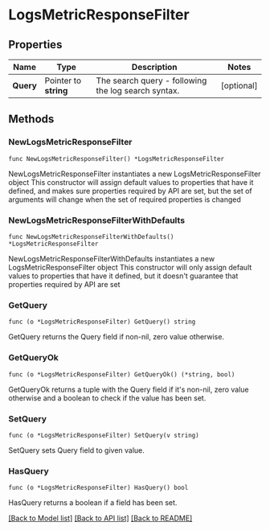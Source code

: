 # LogsMetricResponseFilter

## Properties

Name | Type | Description | Notes
---- | ---- | ----------- | ------
**Query** | Pointer to **string** | The search query - following the log search syntax. | [optional] 

## Methods

### NewLogsMetricResponseFilter

`func NewLogsMetricResponseFilter() *LogsMetricResponseFilter`

NewLogsMetricResponseFilter instantiates a new LogsMetricResponseFilter object
This constructor will assign default values to properties that have it defined,
and makes sure properties required by API are set, but the set of arguments
will change when the set of required properties is changed

### NewLogsMetricResponseFilterWithDefaults

`func NewLogsMetricResponseFilterWithDefaults() *LogsMetricResponseFilter`

NewLogsMetricResponseFilterWithDefaults instantiates a new LogsMetricResponseFilter object
This constructor will only assign default values to properties that have it defined,
but it doesn't guarantee that properties required by API are set

### GetQuery

`func (o *LogsMetricResponseFilter) GetQuery() string`

GetQuery returns the Query field if non-nil, zero value otherwise.

### GetQueryOk

`func (o *LogsMetricResponseFilter) GetQueryOk() (*string, bool)`

GetQueryOk returns a tuple with the Query field if it's non-nil, zero value otherwise
and a boolean to check if the value has been set.

### SetQuery

`func (o *LogsMetricResponseFilter) SetQuery(v string)`

SetQuery sets Query field to given value.

### HasQuery

`func (o *LogsMetricResponseFilter) HasQuery() bool`

HasQuery returns a boolean if a field has been set.


[[Back to Model list]](../README.md#documentation-for-models) [[Back to API list]](../README.md#documentation-for-api-endpoints) [[Back to README]](../README.md)


